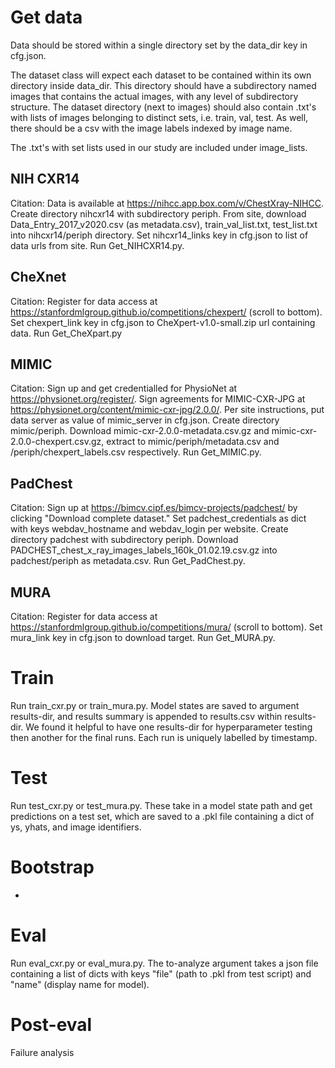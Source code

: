 # Get data
Data should be stored within a single directory set by the data_dir key in cfg.json.

The dataset class will expect each dataset to be contained within its own directory inside data_dir. This directory should have a subdirectory named images that contains the actual images, with any level of subdirectory structure. The dataset directory (next to images) should also contain .txt's with lists of images belonging to distinct sets, i.e. train, val, test. As well, there should be a csv with the image labels indexed by image name.

The .txt's with set lists used in our study are included under image_lists.

## NIH CXR14
Citation:
Data is available at https://nihcc.app.box.com/v/ChestXray-NIHCC. Create directory nihcxr14 with subdirectory periph. From site, download Data_Entry_2017_v2020.csv (as metadata.csv), train_val_list.txt, test_list.txt into nihcxr14/periph directory. Set nihcxr14_links key in cfg.json to list of data urls from site.
Run Get_NIHCXR14.py.

## CheXnet
Citation:
Register for data access at https://stanfordmlgroup.github.io/competitions/chexpert/ (scroll to bottom). Set chexpert_link key in cfg.json to CheXpert-v1.0-small.zip url containing data. Run Get_CheXpart.py

## MIMIC
Citation: 
Sign up and get credentialled for PhysioNet at https://physionet.org/register/. Sign agreements for MIMIC-CXR-JPG at https://physionet.org/content/mimic-cxr-jpg/2.0.0/. Per site instructions, put data server as value of mimic_server in cfg.json. Create directory mimic/periph. Download mimic-cxr-2.0.0-metadata.csv.gz and mimic-cxr-2.0.0-chexpert.csv.gz, extract to mimic/periph/metadata.csv and /periph/chexpert_labels.csv respectively. Run Get_MIMIC.py.

## PadChest
Citation:
Sign up at https://bimcv.cipf.es/bimcv-projects/padchest/ by clicking "Download complete dataset." Set padchest_credentials as dict with keys webdav_hostname and webdav_login per website. Create directory padchest with subdirectory periph. Download PADCHEST_chest_x_ray_images_labels_160k_01.02.19.csv.gz into padchest/periph as metadata.csv. Run Get_PadChest.py.

## MURA
Citation:
Register for data access at https://stanfordmlgroup.github.io/competitions/mura/ (scroll to bottom). Set mura_link key in cfg.json to download target. Run Get_MURA.py.

# Train
Run train_cxr.py or train_mura.py. Model states are saved to argument results-dir, and results summary is appended to results.csv within results-dir. We found it helpful to have one results-dir for hyperparameter testing then another for the final runs. Each run is uniquely labelled by timestamp.

# Test
Run test_cxr.py or test_mura.py. These take in a model state path and get predictions on a test set, which are saved to a .pkl file containing a dict of ys, yhats, and image identifiers. 

# Bootstrap
*

# Eval
Run eval_cxr.py or eval_mura.py. The to-analyze argument takes a json file containing a list of dicts with keys "file" (path to .pkl from test script) and "name" (display name for model). 

# Post-eval
Failure analysis
